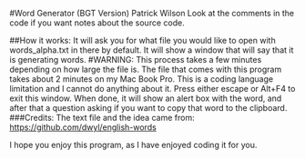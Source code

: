 #Word Generator (BGT Version)
Patrick Wilson
Look at the comments in the code if you want notes about the source code.

##How it works:
It will ask you for what file you would like to open with words_alpha.txt in there by default.
It will show a window that will say that it is generating words.
#WARNING:
This process takes a few minutes depending on how large the file is. The file that comes with this program takes about 2 minutes on my Mac Book Pro. This is a coding language limitation and I cannot do anything about it.
Press either escape or Alt+F4 to exit this window.
When done, it will show an alert box with the word, and after that a question asking if you want to copy that word to the clipboard.
###Credits:
The text file and the idea came from: https://github.com/dwyl/english-words

I hope you enjoy this program, as I have enjoyed coding it for you.
